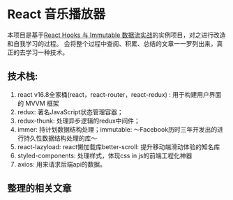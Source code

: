 # React 音乐播放器

  本项目是基于[React Hooks 与 Immutable 数据流实战](https://juejin.im/book/5da96626e51d4524ba0fd237)的实例项目，对之进行改造和自我学习的过程。
会将整个过程中查阅、积累、总结的文章一一罗列出来，真正的去学习一种技术。


## 技术栈:

1. react v16.8全家桶(react，react-router，react-redux) : 用于构建用户界面的 MVVM 框架
2. redux: 著名JavaScript状态管理容器；
3. redux-thunk: 处理异步逻辑的redux中间件；
4. immer: 持计划数据结构处理；immutable: ～Facebook历时三年开发出的进行持久性数据结构处理的库～
5. react-lazyload: react懒加载库better-scroll: 提升移动端滑动体验的知名库
6. styled-components: 处理样式，体现css in js的前端工程化神器
7. axios: 用来请求后端api的数据。

## 整理的相关文章

